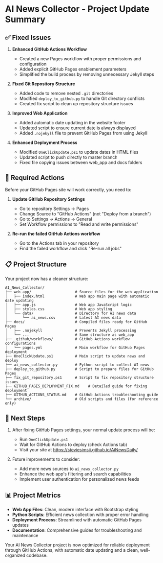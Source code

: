 # AI News Collector - Project Update Summary

## ✅ Fixed Issues

1. **Enhanced GitHub Actions Workflow**
   - Created a new Pages workflow with proper permissions and configuration
   - Added explicit GitHub Pages enablement parameters
   - Simplified the build process by removing unnecessary Jekyll steps

2. **Fixed Git Repository Structure**
   - Added code to remove nested `.git` directories
   - Modified `deploy_to_github.py` to handle Git directory conflicts
   - Created fix script to clean up repository structure issues

3. **Improved Web Application**
   - Added automatic date updating in the website footer
   - Updated script to ensure current date is always displayed
   - Added `.nojekyll` file to prevent GitHub Pages from using Jekyll

4. **Enhanced Deployment Process**
   - Modified `OneClickUpdate.ps1` to update dates in HTML files
   - Updated script to push directly to master branch
   - Fixed file copying issues between web_app and docs folders

## 🔄 Required Actions

Before your GitHub Pages site will work correctly, you need to:

1. **Update GitHub Repository Settings**
   - Go to repository Settings → Pages
   - Change Source to "GitHub Actions" (not "Deploy from a branch")
   - Go to Settings → Actions → General
   - Set Workflow permissions to "Read and write permissions"

2. **Re-run the failed GitHub Actions workflow**
   - Go to the Actions tab in your repository
   - Find the failed workflow and click "Re-run all jobs"

## 📋 Project Structure

Your project now has a cleaner structure:

```
AI_News_Collector/
├── web_app/                    # Source files for the web application
│   ├── index.html              # Web app main page with automatic date updating
│   ├── app.js                  # Web app JavaScript logic
│   ├── styles.css              # Web app styling
│   └── data/                   # Directory for AI news data
│       └── ai_news.csv         # Latest AI news data
├── docs/                       # Compiled files ready for GitHub Pages
│   ├── .nojekyll               # Prevents Jekyll processing
│   └── ...                     # Same structure as web_app
├── .github/workflows/          # GitHub Actions workflow configurations
│   └── pages.yml               # Main workflow for GitHub Pages deployment
├── OneClickUpdate.ps1          # Main script to update news and deploy
├── ai_news_collector.py        # Python script to collect AI news
├── deploy_to_github.py         # Script to prepare files for GitHub Pages
├── fix_git_repository.ps1      # Script to fix repository structure issues
├── GITHUB_PAGES_DEPLOYMENT_FIX.md    # Detailed guide for fixing deployment
├── GITHUB_ACTIONS_STATUS.md    # GitHub Actions troubleshooting guide
└── archive/                    # Old scripts and files (for reference only)
```

## 🚀 Next Steps

1. After fixing GitHub Pages settings, your normal update process will be:
   - Run `OneClickUpdate.ps1`
   - Wait for GitHub Actions to deploy (check Actions tab)
   - Visit your site at https://steviesimsii.github.io/AiNewsDaily/

2. Future improvements to consider:
   - Add more news sources to `ai_news_collector.py`
   - Enhance the web app's filtering and search capabilities
   - Implement user authentication for personalized news feeds

## 📊 Project Metrics

- **Web App Files**: Clean, modern interface with Bootstrap styling
- **Python Scripts**: Efficient news collection with proper error handling
- **Deployment Process**: Streamlined with automatic GitHub Pages updates
- **Documentation**: Comprehensive guides for troubleshooting and maintenance

Your AI News Collector project is now optimized for reliable deployment through GitHub Actions, with automatic date updating and a clean, well-organized codebase.
